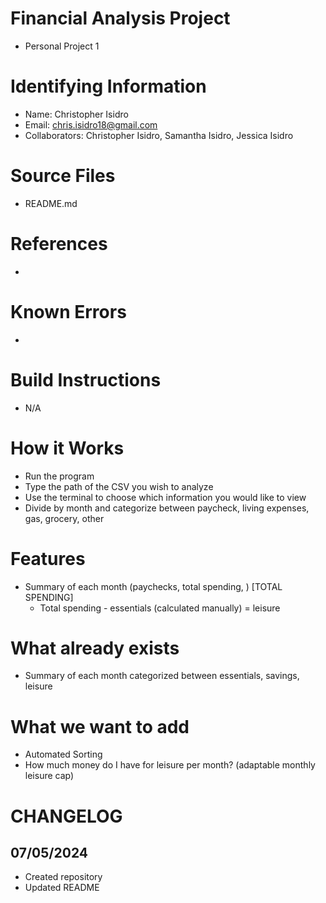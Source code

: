 # Financial Analysis Project
* Personal Project 1

# Identifying Information
* Name: Christopher Isidro
* Email: chris.isidro18@gmail.com
* Collaborators: Christopher Isidro, Samantha Isidro, Jessica Isidro

# Source Files
* README.md

# References
* 

# Known Errors
* 

# Build Instructions
* N/A

# How it Works
* Run the program 
* Type the path of the CSV you wish to analyze
* Use the terminal to choose which information you would like to view
* Divide by month and categorize between paycheck, living expenses, gas, grocery, other

# Features
* Summary of each month (paychecks, total spending, ) [TOTAL SPENDING]
    * Total spending - essentials (calculated manually) = leisure

# What already exists
* Summary of each month categorized between essentials, savings, leisure


# What we want to add 
* Automated Sorting
* How much money do I have for leisure per month? (adaptable monthly leisure cap)

# CHANGELOG
## 07/05/2024
* Created repository
* Updated README 